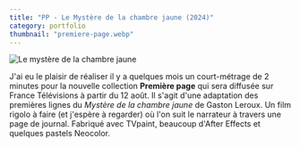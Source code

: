 ```yaml
---
title: "PP - Le Mystère de la chambre jaune (2024)"
category: portfolio
thumbnail: "premiere-page.webp"
---
```


![Le mystère de la chambre jaune](../assets/premiere-page-photogramme.png)

J'ai eu le plaisir de réaliser il y a quelques mois un court-métrage de 2 minutes pour la nouvelle collection **Première page** qui sera diffusée sur France Télévisions à partir du 12 août. Il s'agit d'une adaptation des premières lignes du *Mystère de la chambre jaune* de Gaston Leroux.
Un film rigolo à faire (et j'espère à regarder) où l'on suit le narrateur à travers une page de journal. Fabriqué avec TVpaint, beaucoup d'After Effects et quelques pastels Neocolor.
